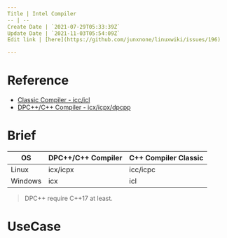 ```yaml
---
Title | Intel Compiler
-- | --
Create Date | `2021-07-29T05:33:39Z`
Update Date | `2021-11-03T05:54:09Z`
Edit link | [here](https://github.com/junxnone/linuxwiki/issues/196)

---
```

# Reference
- [Classic Compiler - icc/icl](https://software.intel.com/content/www/us/en/develop/documentation/cpp-compiler-developer-guide-and-reference/top.html)
- [DPC++/C++ Compiler - icx/icpx/dpcpp](https://software.intel.com/content/www/us/en/develop/documentation/oneapi-dpcpp-cpp-compiler-dev-guide-and-reference/top.html)

# Brief

OS | DPC++/C++ Compiler | C++ Compiler Classic
-- | -- | --
Linux | icx/icpx | icc/icpc
Windows | icx | icl

> DPC++ require C++17 at least.


# UseCase

